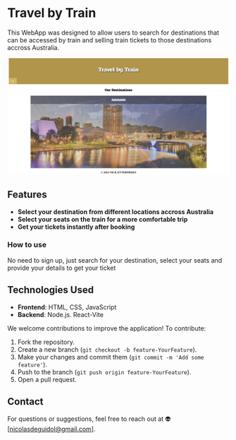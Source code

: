 # Travel by Train

This WebApp was designed to allow users to search for destinations that can be accessed by train and selling train tickets to those destinations accross Australia.


![alt text](</public/images/Screenshot projetc4.png>)


## Features

- **Select your destination from different locations accross Australia**
- **Select your seats on the train for a more comfortable trip**
- **Get your tickets instantly after booking**

### How to use

No need to sign up, just search for your destination, select your seats and provide your details to get your ticket


## Technologies Used

- **Frontend**: HTML, CSS, JavaScript
- **Backend**: Node.js. React-Vite

We welcome contributions to improve the application! To contribute:

1. Fork the repository.
2. Create a new branch (`git checkout -b feature-YourFeature`).
3. Make your changes and commit them (`git commit -m 'Add some feature'`).
4. Push to the branch (`git push origin feature-YourFeature`).
5. Open a pull request.

## Contact

For questions or suggestions, feel free to reach out at :alien: [nicolasdeguidol@gmail.com].